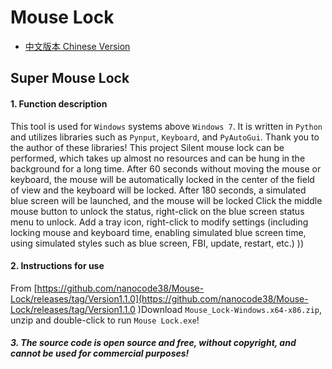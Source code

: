 # Mouse Lock
- [中文版本 Chinese Version](.\README-CH.md)

## Super Mouse Lock
#### 1. Function description
This tool is used for `Windows` systems above `Windows 7`. It is written in `Python` and utilizes libraries such as `Pynput`, `Keyboard`, and `PyAutoGui`. Thank you to the author of these libraries! This project
Silent mouse lock can be performed, which takes up almost no resources and can be hung in the background for a long time. After 60 seconds without moving the mouse or keyboard, the mouse will be automatically locked in the center of the field of view and the keyboard will be locked. After 180 seconds, a simulated blue screen will be launched, and the mouse will be locked
Click the middle mouse button to unlock the status, right-click on the blue screen status menu to unlock. Add a tray icon, right-click to modify settings (including locking mouse and keyboard time, enabling simulated blue screen time, using simulated styles such as blue screen, FBI, update, restart, etc.)
))
#### 2. Instructions for use
From [https://github.com/nanocode38/Mouse-Lock/releases/tag/Version1.1.0](https://github.com/nanocode38/Mouse-Lock/releases/tag/Version1.1.0 )Download `Mouse_Lock-Windows.x64-x86.zip`, unzip and double-click to run `Mouse Lock.exe`!

##### 3. The source code is open source and free, without copyright, and cannot be used for commercial purposes!
